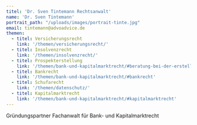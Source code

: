 ```yaml
---
titel: 'Dr. Sven Tintemann Rechtsanwalt'
name: 'Dr. Sven Tintemann'
portrait_path: "/uploads/images/portrait-tinte.jpg"
email: tintemann@advoadvice.de
themen:
  - titel: Versicherungsrecht
    link: '/themen/versicherungsrecht/'
  - titel: Insolvenzrecht
    link: '/themen/insolvenzrecht/'
  - titel: Prospekterstellung
    link: '/themen/bank-und-kapitalmarktrecht/#beratung-bei-der-erstellung-von-wertpapierprospekten-und-vermoumlgens-verkaufsprospekten'
  - titel: Bankrecht
    link: '/themen/bank-und-kapitalmarktrecht/#bankrecht'
  - titel: Schufarecht
    link: '/themen/datenschutz/'
  - titel: Kapitalmarktrecht
    link: '/themen/bank-und-kapitalmarktrecht/#kapitalmarktrecht'
---
```


Gründungspartner Fachanwalt für Bank- und Kapitalmarktrecht
